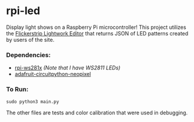 # rpi-led
Display light shows on a Raspberry Pi microcontroller!
This project utilizes the [Flickerstrip Lightwork Editor](https://hohmbody.com/flickerstrip/lightwork/?browse) that returns JSON of LED patterns created by users of the site.

### Dependencies:
- [rpi-ws281x](https://pypi.org/project/rpi-ws281x/) *(Note that I have WS2811 LEDs)*
- [adafruit-circuitpython-neopixel](https://learn.adafruit.com/adafruit-neopixel-uberguide/python-circuitpython)

### To Run:
`sudo python3 main.py`

The other files are tests and color calibration that were used in debugging.
